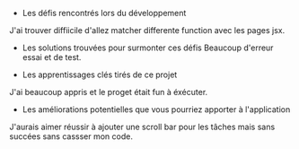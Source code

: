 - Les défis rencontrés lors du développement

J'ai trouver diffiicile d'allez matcher differente function avec les pages jsx.

- Les solutions trouvées pour surmonter ces défis
Beaucoup d'erreur essai et de test. 

- Les apprentissages clés tirés de ce projet

J'ai beaucoup appris et le proget était fun à éxécuter.

- Les améliorations potentielles que vous pourriez apporter à l'application

J'aurais aimer réussir à ajouter une scroll bar pour les tâches mais sans succées sans cassser mon code.